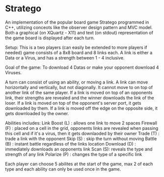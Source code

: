 # Stratego

An implementation of the popular board game Stratego programmed in C++, utilizing conceots like the observer design pattern and MVC model.
Both a graphical (on XQuartz - X11) and text (on stdout) representation of the game board is displayed after each turn.

Setup:
This is a two players (can easily be extended to more players if needed) game consists of a 8x8 board and 8 links each.
A link is either a Data or a Virus, and has a strength between 1 - 4 inclusive.

Goal of the game:
To download 4 Datas or make your opponent download 4 Viruses.

A turn can consist of using an ability, or moving a link. 
A link can move horizontally and vertically, but not diagonally. It cannot move to on top of another link of the same player.
If a link is moved on top of an opponents link, their strengths are revealed and the winner downloads the link of the loser.
If a link is moved on top of the opponent's server port, it gets downloaded by them.
If a link is moved off the edge on the opposite side, it gets downloaded by the owner.


Abilities includes:
  Link Boost (L) : allows one link to move 2 spaces 
  Firewall (F) : placed on a cell in the grid, 
                 opponents links are revealed when passing this cell and if it's a virus, 
                 then it gets downlaoded by their owner
  Trade (T) : trade a link with the opponent 
  Skip (S) : skip the turn without moving
  Battle (B) : instant battle regardless of the links location
  Download (D) : immediately downloads an opponents link
  Scan (S): reveals the type and strength of any link
  Polarize (P) : changes the type of a specific link 
  
Each player can choose 5 abilites at the start of the game, max 2 of each type and each ability can only be used once in the game. 
